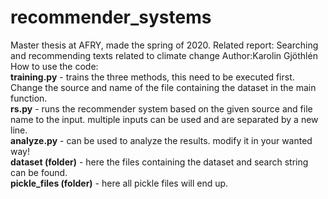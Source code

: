 # recommender_systems
Master thesis at AFRY, made the spring of 2020. Related report: Searching and recommending texts related to climate change
Author:Karolin Gjöthlén
How to use the code: <br />
**training.py** - trains the three methods, this need to be executed first. Change the source and name of the file containing the dataset in the main function. <br />
**rs.py** - runs the recommender system based on the given source and file name to the input. multiple inputs can be used and are separated by a new line. <br />
**analyze.py** - can be used to analyze the results. modify it in your wanted way! <br />
**dataset (folder)** - here the files containing the dataset and search string can be found. <br />
**pickle_files (folder)** - here all pickle files will end up.
